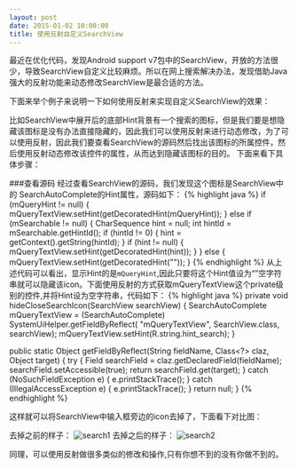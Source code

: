 ```yaml
---
layout: post
date: 2015-01-02 10:00:00
title: 使用反射自定义SearchView
---
```

最近在优化代码，发现Android support v7包中的SearchView，开放的方法很少，导致SearchView自定义比较麻烦。所以在网上搜索解决办法，发现借助Java强大的反射功能来动态修改SearchView是最合适的方法。

下面来举个例子来说明一下如何使用反射来实现自定义SearchView的效果：

比如SearchView中展开后的底部Hint背景有一个搜索的图标，但是我们要是想隐藏该图标是没有办法直接隐藏的，因此我们可以使用反射来进行动态修改，为了可以使用反射，因此我们要查看SearchView的源码然后找出该图标的所属控件，然后使用反射动态修改该控件的属性，从而达到隐藏该图标的目的。
下面来看下具体步骤：

###查看源码
经过查看SearchView的源码，我们发现这个图标是SearchView中的 SearchAutoComplete的Hint属性，源码如下：
{% highlight java %}
if (mQueryHint != null) {
    mQueryTextView.setHint(getDecoratedHint(mQueryHint));
} else if (mSearchable != null) {
    CharSequence hint = null;
    int hintId = mSearchable.getHintId();
    if (hintId != 0) {
        hint = getContext().getString(hintId);
    }
    if (hint != null) {
        mQueryTextView.setHint(getDecoratedHint(hint));
    }
} else {
    mQueryTextView.setHint(getDecoratedHint(""));
}
{% endhighlight %}
从上述代码可以看出，显示Hint的是`mQueryHint`,因此只要将这个Hint值设为“”空字符串就可以隐藏该icon。下面使用反射的方式获取mQueryTextView这个private级别的控件,并将Hint设为空字符串，代码如下：
{% highlight java %}
private void hideCloseSearchIcon(SearchView searchView) {
	SearchAutoComplete mQueryTextView = (SearchAutoComplete) SystemUiHelper.getFieldByReflect(
			"mQueryTextView", SearchView.class, searchView);
	mQueryTextView.setHint(R.string.hint_search);
}

public static Object getFieldByReflect(String fieldName, Class<?> claz, Object target) {
	try {
		Field searchField = claz.getDeclaredField(fieldName);
		searchField.setAccessible(true);
		return searchField.get(target);
	} catch (NoSuchFieldException e) {
		e.printStackTrace();
	} catch (IllegalAccessException e) {
		e.printStackTrace();
	}
	return null;
}
{% endhighlight %}

这样就可以将SearchView中输入框旁边的icon去掉了，下面看下对比图：

去掉之前的样子：
![search1](http://blog.tedyin.me/images/search1.png)
去掉之后的样子：
![search2](http://blog.tedyin.me/images/search2.png)

同理，可以使用反射做很多类似的修改和操作,只有你想不到的没有你做不到的。